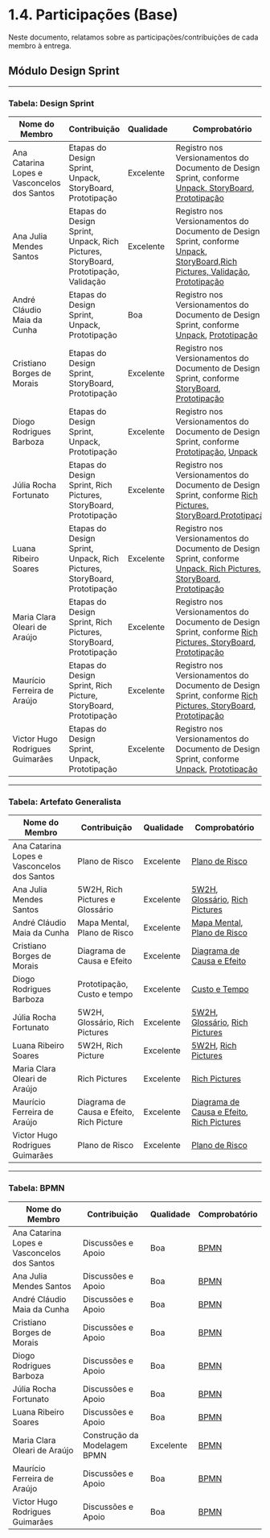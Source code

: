 # 1.4. Participações (Base)

Neste documento, relatamos sobre as participações/contribuições de cada membro à entrega. 

## Módulo Design Sprint

---

### **Tabela: Design Sprint**  

| Nome do Membro                                | Contribuição                                               | Qualidade              | Comprobatório |
|-----------------------------------------------|------------------------------------------------------------|------------------------|-----------------------|
| Ana Catarina Lopes e Vasconcelos dos Santos   | Etapas do Design Sprint, Unpack, StoryBoard, Prototipação                               | Excelente                    | Registro nos Versionamentos do Documento de Design Sprint, conforme [Unpack, StoryBoard](https://miro.com/welcomeonboard/MGthUklCYjN4UzgrUjBWYlJXa3VzMGllVTJrSEpTV2VpNHAzSmRZWFF1V3ByejlUdzVCRXVkTWlYVndYcUxBL1k3eDRuZVQwZmVtNTh1MlBmTVRYanB6dG1zTCthRVo5V3BqME5FVGp0VXpCbkUrTGNMalNQb1krY0VTZFAvUjhNakdSWkpBejJWRjJhRnhhb1UwcS9BPT0hdjE=?share_link_id=506805438454), [Prototipação](https://www.figma.com/design/oo0eJhNLWxoVGVJytneUzP/-ARQ----BrinCalango?node-id=0-1&t=kWpAzsc5oMkC3Ige-1) |
| Ana Julia Mendes Santos                   | Etapas do Design Sprint, Unpack, Rich Pictures, StoryBoard, Prototipação, Validação               | Excelente          | Registro nos Versionamentos do Documento de Design Sprint, conforme [Unpack, StoryBoard,Rich Pictures, Validação](https://miro.com/welcomeonboard/MGthUklCYjN4UzgrUjBWYlJXa3VzMGllVTJrSEpTV2VpNHAzSmRZWFF1V3ByejlUdzVCRXVkTWlYVndYcUxBL1k3eDRuZVQwZmVtNTh1MlBmTVRYanB6dG1zTCthRVo5V3BqME5FVGp0VXpCbkUrTGNMalNQb1krY0VTZFAvUjhNakdSWkpBejJWRjJhRnhhb1UwcS9BPT0hdjE=?share_link_id=506805438454), [Prototipação](https://www.figma.com/design/oo0eJhNLWxoVGVJytneUzP/-ARQ----BrinCalango?node-id=0-1&t=kWpAzsc5oMkC3Ige-1)|
| André Cláudio Maia da Cunha                   | Etapas do Design Sprint, Unpack, Prototipação                                              | Boa                    | Registro nos Versionamentos do Documento de Design Sprint, conforme [Unpack](https://miro.com/welcomeonboard/MGthUklCYjN4UzgrUjBWYlJXa3VzMGllVTJrSEpTV2VpNHAzSmRZWFF1V3ByejlUdzVCRXVkTWlYVndYcUxBL1k3eDRuZVQwZmVtNTh1MlBmTVRYanB6dG1zTCthRVo5V3BqME5FVGp0VXpCbkUrTGNMalNQb1krY0VTZFAvUjhNakdSWkpBejJWRjJhRnhhb1UwcS9BPT0hdjE=?share_link_id=506805438454),  [Prototipação](https://www.figma.com/design/oo0eJhNLWxoVGVJytneUzP/-ARQ----BrinCalango?node-id=0-1&t=kWpAzsc5oMkC3Ige-1) |
| Cristiano Borges de Morais                    | Etapas do Design Sprint, StoryBoard, Prototipação                   | Excelente                    | Registro nos Versionamentos do Documento de Design Sprint, conforme [StoryBoard](https://miro.com/welcomeonboard/MGthUklCYjN4UzgrUjBWYlJXa3VzMGllVTJrSEpTV2VpNHAzSmRZWFF1V3ByejlUdzVCRXVkTWlYVndYcUxBL1k3eDRuZVQwZmVtNTh1MlBmTVRYanB6dG1zTCthRVo5V3BqME5FVGp0VXpCbkUrTGNMalNQb1krY0VTZFAvUjhNakdSWkpBejJWRjJhRnhhb1UwcS9BPT0hdjE=?share_link_id=506805438454), [Prototipação](https://www.figma.com/design/oo0eJhNLWxoVGVJytneUzP/-ARQ----BrinCalango?node-id=0-1&t=kWpAzsc5oMkC3Ige-1) |
| Diogo Rodrigues Barboza                       | Etapas do Design Sprint, Unpack, Prototipação                                     | Excelente                | Registro nos Versionamentos do Documento de Design Sprint, conforme [Prototipação](https://www.figma.com/design/oo0eJhNLWxoVGVJytneUzP/-ARQ----BrinCalango?node-id=0-1&t=kWpAzsc5oMkC3Ige-1), [Unpack](https://miro.com/welcomeonboard/MGthUklCYjN4UzgrUjBWYlJXa3VzMGllVTJrSEpTV2VpNHAzSmRZWFF1V3ByejlUdzVCRXVkTWlYVndYcUxBL1k3eDRuZVQwZmVtNTh1MlBmTVRYanB6dG1zTCthRVo5V3BqME5FVGp0VXpCbkUrTGNMalNQb1krY0VTZFAvUjhNakdSWkpBejJWRjJhRnhhb1UwcS9BPT0hdjE=?share_link_id=506805438454)|
| Júlia Rocha Fortunato                     | Etapas do Design Sprint, Rich Pictures, StoryBoard, Prototipação                            | Excelente          | Registro nos Versionamentos do Documento de Design Sprint, conforme [Rich Pictures, StoryBoard](https://miro.com/welcomeonboard/MGthUklCYjN4UzgrUjBWYlJXa3VzMGllVTJrSEpTV2VpNHAzSmRZWFF1V3ByejlUdzVCRXVkTWlYVndYcUxBL1k3eDRuZVQwZmVtNTh1MlBmTVRYanB6dG1zTCthRVo5V3BqME5FVGp0VXpCbkUrTGNMalNQb1krY0VTZFAvUjhNakdSWkpBejJWRjJhRnhhb1UwcS9BPT0hdjE=?share_link_id=506805438454),[Prototipação](https://www.figma.com/design/oo0eJhNLWxoVGVJytneUzP/-ARQ----BrinCalango?node-id=0-1&t=kWpAzsc5oMkC3Ige-1) |
| Luana Ribeiro Soares                          | Etapas do Design Sprint, Unpack, Rich Pictures, StoryBoard, Prototipação                                       | Excelente                    |Registro nos Versionamentos do Documento de Design Sprint, conforme [Unpack, Rich Pictures, StoryBoard](https://miro.com/welcomeonboard/MGthUklCYjN4UzgrUjBWYlJXa3VzMGllVTJrSEpTV2VpNHAzSmRZWFF1V3ByejlUdzVCRXVkTWlYVndYcUxBL1k3eDRuZVQwZmVtNTh1MlBmTVRYanB6dG1zTCthRVo5V3BqME5FVGp0VXpCbkUrTGNMalNQb1krY0VTZFAvUjhNakdSWkpBejJWRjJhRnhhb1UwcS9BPT0hdjE=?share_link_id=506805438454), [Prototipação](https://www.figma.com/design/oo0eJhNLWxoVGVJytneUzP/-ARQ----BrinCalango?node-id=0-1&t=kWpAzsc5oMkC3Ige-1)|
| Maria Clara Oleari de Araújo              | Etapas do Design Sprint, Rich Pictures, StoryBoard, Prototipação                                             | Excelente                    |Registro nos Versionamentos do Documento de Design Sprint, conforme [Rich Pictures, StoryBoard](https://miro.com/welcomeonboard/MGthUklCYjN4UzgrUjBWYlJXa3VzMGllVTJrSEpTV2VpNHAzSmRZWFF1V3ByejlUdzVCRXVkTWlYVndYcUxBL1k3eDRuZVQwZmVtNTh1MlBmTVRYanB6dG1zTCthRVo5V3BqME5FVGp0VXpCbkUrTGNMalNQb1krY0VTZFAvUjhNakdSWkpBejJWRjJhRnhhb1UwcS9BPT0hdjE=?share_link_id=506805438454), [Prototipação](https://www.figma.com/design/oo0eJhNLWxoVGVJytneUzP/-ARQ----BrinCalango?node-id=0-1&t=kWpAzsc5oMkC3Ige-1) |
| Maurício Ferreira de Araújo                   | Etapas do Design Sprint, Rich Picture, StoryBoard, Prototipação                   | Excelente                    |  Registro nos Versionamentos do Documento de Design Sprint, conforme [Rich Pictures, StoryBoard](https://miro.com/welcomeonboard/MGthUklCYjN4UzgrUjBWYlJXa3VzMGllVTJrSEpTV2VpNHAzSmRZWFF1V3ByejlUdzVCRXVkTWlYVndYcUxBL1k3eDRuZVQwZmVtNTh1MlBmTVRYanB6dG1zTCthRVo5V3BqME5FVGp0VXpCbkUrTGNMalNQb1krY0VTZFAvUjhNakdSWkpBejJWRjJhRnhhb1UwcS9BPT0hdjE=?share_link_id=506805438454), [Prototipação](https://www.figma.com/design/oo0eJhNLWxoVGVJytneUzP/-ARQ----BrinCalango?node-id=0-1&t=kWpAzsc5oMkC3Ige-1) |
| Victor Hugo Rodrigues Guimarães               | Etapas do Design Sprint, Unpack, Prototipação                               | Excelente                    | Registro nos Versionamentos do Documento de Design Sprint, conforme [Unpack](https://miro.com/welcomeonboard/MGthUklCYjN4UzgrUjBWYlJXa3VzMGllVTJrSEpTV2VpNHAzSmRZWFF1V3ByejlUdzVCRXVkTWlYVndYcUxBL1k3eDRuZVQwZmVtNTh1MlBmTVRYanB6dG1zTCthRVo5V3BqME5FVGp0VXpCbkUrTGNMalNQb1krY0VTZFAvUjhNakdSWkpBejJWRjJhRnhhb1UwcS9BPT0hdjE=?share_link_id=506805438454), [Prototipação](https://www.figma.com/design/oo0eJhNLWxoVGVJytneUzP/-ARQ----BrinCalango?node-id=0-1&t=kWpAzsc5oMkC3Ige-1) |

---

### **Tabela: Artefato Generalista**  

| Nome do Membro                                | Contribuição | Qualidade              | Comprobatório|
|-----------------------------------------------|--------------------------|------------------------|-----------------------|
| Ana Catarina Lopes e Vasconcelos dos Santos   | Plano de Risco           | Excelente                    | [Plano de Risco](https://unbarqdsw2025-1-turma02.github.io/2025.1-T02-_G1_JogoEducacional_Entrega_01/#/Base/1.2.ArtefatoGeneralista?id=plano-de-riscos)|
| Ana Julia Mendes Santos                   | 5W2H, Rich Pictures e Glossário      | Excelente          | [5W2H](https://unbarqdsw2025-1-turma02.github.io/2025.1-T02-_G1_JogoEducacional_Entrega_01/#/Base/1.2.ArtefatoGeneralista?id=artefato-5w2h), [Glossário](https://unbarqdsw2025-1-turma02.github.io/2025.1-T02-_G1_JogoEducacional_Entrega_01/#/Base/1.2.ArtefatoGeneralista?id=gloss%c3%a1rio), [Rich Pictures](https://miro.com/welcomeonboard/MGthUklCYjN4UzgrUjBWYlJXa3VzMGllVTJrSEpTV2VpNHAzSmRZWFF1V3ByejlUdzVCRXVkTWlYVndYcUxBL1k3eDRuZVQwZmVtNTh1MlBmTVRYanB6dG1zTCthRVo5V3BqME5FVGp0VXpCbkUrTGNMalNQb1krY0VTZFAvUjhNakdSWkpBejJWRjJhRnhhb1UwcS9BPT0hdjE=?share_link_id=506805438454) |
| André Cláudio Maia da Cunha                   | Mapa Mental, Plano de Risco              | Excelente                    | [Mapa Mental](https://unbarqdsw2025-1-turma02.github.io/2025.1-T02-_G1_JogoEducacional_Entrega_01/#/Base/1.2.ArtefatoGeneralista?id=mapa-mental), [Plano de Risco](https://unbarqdsw2025-1-turma02.github.io/2025.1-T02-_G1_JogoEducacional_Entrega_01/#/Base/1.2.ArtefatoGeneralista?id=plano-de-riscos) |
| Cristiano Borges de Morais                    | Diagrama de Causa e Efeito | Excelente                    | [Diagrama de Causa e Efeito](https://unbarqdsw2025-1-turma02.github.io/2025.1-T02-_G1_JogoEducacional_Entrega_01/#/Base/1.2.ArtefatoGeneralista?id=diagrama-de-causa-e-efeito) |
| Diogo Rodrigues Barboza                       | Prototipação, Custo e tempo | Excelente                |[Custo e Tempo](https://unbarqdsw2025-1-turma02.github.io/2025.1-T02-_G1_JogoEducacional_Entrega_01/#/Base/1.2.ArtefatoGeneralista?id=custo-e-tempo) |
| Júlia Rocha Fortunato                     | 5W2H, Glossário, Rich Pictures | Excelente          | [5W2H](https://unbarqdsw2025-1-turma02.github.io/2025.1-T02-_G1_JogoEducacional_Entrega_01/#/Base/1.2.ArtefatoGeneralista?id=artefato-5w2h), [Glossário](https://unbarqdsw2025-1-turma02.github.io/2025.1-T02-_G1_JogoEducacional_Entrega_01/#/Base/1.2.ArtefatoGeneralista?id=gloss%c3%a1rio), [Rich Pictures](https://miro.com/welcomeonboard/MGthUklCYjN4UzgrUjBWYlJXa3VzMGllVTJrSEpTV2VpNHAzSmRZWFF1V3ByejlUdzVCRXVkTWlYVndYcUxBL1k3eDRuZVQwZmVtNTh1MlBmTVRYanB6dG1zTCthRVo5V3BqME5FVGp0VXpCbkUrTGNMalNQb1krY0VTZFAvUjhNakdSWkpBejJWRjJhRnhhb1UwcS9BPT0hdjE=?share_link_id=506805438454)|
| Luana Ribeiro Soares                          | 5W2H, Rich Picture                    | Excelente                 | [5W2H](https://unbarqdsw2025-1-turma02.github.io/2025.1-T02-_G1_JogoEducacional_Entrega_01/#/Base/1.2.ArtefatoGeneralista?id=artefato-5w2h), [Rich Pictures](https://miro.com/welcomeonboard/MGthUklCYjN4UzgrUjBWYlJXa3VzMGllVTJrSEpTV2VpNHAzSmRZWFF1V3ByejlUdzVCRXVkTWlYVndYcUxBL1k3eDRuZVQwZmVtNTh1MlBmTVRYanB6dG1zTCthRVo5V3BqME5FVGp0VXpCbkUrTGNMalNQb1krY0VTZFAvUjhNakdSWkpBejJWRjJhRnhhb1UwcS9BPT0hdjE=?share_link_id=506805438454) |
| Maria Clara Oleari de Araújo              | Rich Pictures            | Excelente                    | [Rich Pictures](https://miro.com/welcomeonboard/MGthUklCYjN4UzgrUjBWYlJXa3VzMGllVTJrSEpTV2VpNHAzSmRZWFF1V3ByejlUdzVCRXVkTWlYVndYcUxBL1k3eDRuZVQwZmVtNTh1MlBmTVRYanB6dG1zTCthRVo5V3BqME5FVGp0VXpCbkUrTGNMalNQb1krY0VTZFAvUjhNakdSWkpBejJWRjJhRnhhb1UwcS9BPT0hdjE=?share_link_id=506805438454)|
| Maurício Ferreira de Araújo                   | Diagrama de Causa e Efeito, Rich Picture | Excelente                 | [Diagrama de Causa e Efeito](https://unbarqdsw2025-1-turma02.github.io/2025.1-T02-_G1_JogoEducacional_Entrega_01/#/Base/1.2.ArtefatoGeneralista?id=diagrama-de-causa-e-efeito), [Rich Pictures](https://miro.com/welcomeonboard/MGthUklCYjN4UzgrUjBWYlJXa3VzMGllVTJrSEpTV2VpNHAzSmRZWFF1V3ByejlUdzVCRXVkTWlYVndYcUxBL1k3eDRuZVQwZmVtNTh1MlBmTVRYanB6dG1zTCthRVo5V3BqME5FVGp0VXpCbkUrTGNMalNQb1krY0VTZFAvUjhNakdSWkpBejJWRjJhRnhhb1UwcS9BPT0hdjE=?share_link_id=506805438454) |
| Victor Hugo Rodrigues Guimarães               | Plano de Risco           | Excelente                    | [Plano de Risco](https://unbarqdsw2025-1-turma02.github.io/2025.1-T02-_G1_JogoEducacional_Entrega_01/#/Base/1.2.ArtefatoGeneralista?id=plano-de-riscos)|

---

### **Tabela: BPMN**  

| Nome do Membro                                | Contribuição | Qualidade              | Comprobatório |
|-----------------------------------------------|--------------|------------------------|-----------------------|
| Ana Catarina Lopes e Vasconcelos dos Santos   | Discussões e Apoio   | Boa                    | [BPMN](https://unbarqdsw2025-1-turma02.github.io/2025.1-T02-_G1_JogoEducacional_Entrega_01/#/Base/1.3.ModelagemBPMN) |
| Ana Julia Mendes Santos                       | Discussões e Apoio        | Boa                    | [BPMN](https://unbarqdsw2025-1-turma02.github.io/2025.1-T02-_G1_JogoEducacional_Entrega_01/#/Base/1.3.ModelagemBPMN) |
| André Cláudio Maia da Cunha                   | Discussões e Apoio        | Boa                | [BPMN](https://unbarqdsw2025-1-turma02.github.io/2025.1-T02-_G1_JogoEducacional_Entrega_01/#/Base/1.3.ModelagemBPMN) |
| Cristiano Borges de Morais                    | Discussões e Apoio   | Boa                | [BPMN](https://unbarqdsw2025-1-turma02.github.io/2025.1-T02-_G1_JogoEducacional_Entrega_01/#/Base/1.3.ModelagemBPMN) |
| Diogo Rodrigues Barboza                       | Discussões e Apoio        | Boa                |[BPMN](https://unbarqdsw2025-1-turma02.github.io/2025.1-T02-_G1_JogoEducacional_Entrega_01/#/Base/1.3.ModelagemBPMN)|
| Júlia Rocha Fortunato                         | Discussões e Apoio   | Boa                    | [BPMN](https://unbarqdsw2025-1-turma02.github.io/2025.1-T02-_G1_JogoEducacional_Entrega_01/#/Base/1.3.ModelagemBPMN) |
| Luana Ribeiro Soares                          | Discussões e Apoio        | Boa                | [BPMN](https://unbarqdsw2025-1-turma02.github.io/2025.1-T02-_G1_JogoEducacional_Entrega_01/#/Base/1.3.ModelagemBPMN)|
| Maria Clara Oleari de Araújo              | Construção da Modelagem BPMN | Excelente         | [BPMN](https://unbarqdsw2025-1-turma02.github.io/2025.1-T02-_G1_JogoEducacional_Entrega_01/#/Base/1.3.ModelagemBPMN) |
| Maurício Ferreira de Araújo                   | Discussões e Apoio   | Boa                |[BPMN](https://unbarqdsw2025-1-turma02.github.io/2025.1-T02-_G1_JogoEducacional_Entrega_01/#/Base/1.3.ModelagemBPMN)|
| Victor Hugo Rodrigues Guimarães               | Discussões e Apoio        | Boa                |[BPMN](https://unbarqdsw2025-1-turma02.github.io/2025.1-T02-_G1_JogoEducacional_Entrega_01/#/Base/1.3.ModelagemBPMN)|
